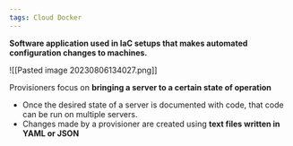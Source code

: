 ```yaml
---
tags: Cloud Docker
---
```

**Software application used in IaC setups that makes automated configuration changes to machines.**

![[Pasted image 20230806134027.png]]

Provisioners focus on **bringing a server to a certain state of operation**
- Once the desired state of a server is documented with code, that code can be run on multiple servers.
- Changes made by a provisioner are created using **text files written in YAML or JSON**
